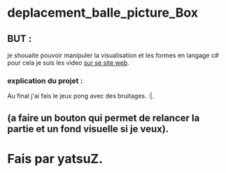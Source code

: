 # deplacement_balle_picture_Box

## BUT :

je shouaite pouvoir manipuler la visualisation et les formes en langage c# pour cela
je suis les video [sur se site web](https://www.rgot.org/tag/c/).

### explication du projet :

Au final j'ai fais le jeux pong avec des bruitages. :|.

(a faire un bouton qui permet de relancer la partie et un fond visuelle si je veux).
---

# Fais par yatsuZ.

